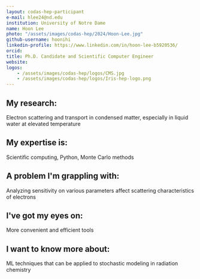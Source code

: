 ```yaml
---
layout: codas-hep-participant
e-mail: hlee24@nd.edu
institution: University of Notre Dame
name: Hoon Lee
photo: "/assets/images/codas-hep/2024/Hoon-Lee.jpg"
github-username: hoonihi
linkedin-profile: https://www.linkedin.com/in/hoon-lee-b5920536/
orcid:
title: Ph.D. Candidate and Scientific Computer Engineer
website:
logos:
    - /assets/images/codas-hep/logos/CMS.jpg
    - /assets/images/codas-hep/logos/Iris-hep-logo.png
---
```


## My research:
Electron scattering and transport in condensed matter, especially in liquid water at elevated temperature

## My expertise is:
Scientific computing, Python, Monte Carlo methods

## A problem I'm grappling with:
Analyzing sensitivity on various parameters affect scattering characteristics of electrons

## I've got my eyes on:
More convenient and efficient tools

## I want to know more about:
ML techniques that can be applied to stochastic modeling in radiation chemistry
